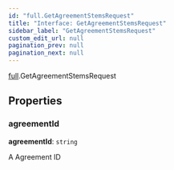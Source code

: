 ```yaml
---
id: "full.GetAgreementStemsRequest"
title: "Interface: GetAgreementStemsRequest"
sidebar_label: "GetAgreementStemsRequest"
custom_edit_url: null
pagination_prev: null
pagination_next: null
---
```


[full](../namespaces/full.md).GetAgreementStemsRequest

## Properties

### agreementId

 **agreementId**: `string`

A Agreement ID
